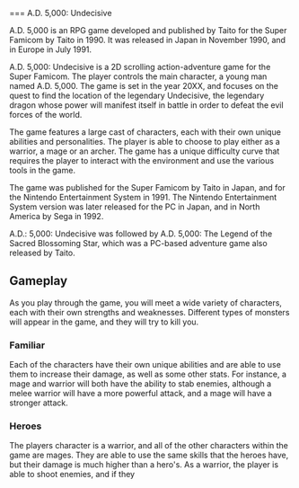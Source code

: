 
===
A.D. 5,000: Undecisive

A.D. 5,000 is an RPG game developed and published by Taito for the Super Famicom by Taito in 1990. It was released in Japan in November 1990, and in Europe in July 1991.

A.D. 5,000: Undecisive is a 2D scrolling action-adventure game for the Super Famicom. The player controls the main character, a young man named A.D. 5,000. The game is set in the year 20XX, and focuses on the quest to find the location of the legendary Undecisive, the legendary dragon whose power will manifest itself in battle in order to defeat the evil forces of the world.

The game features a large cast of characters, each with their own unique abilities and personalities. The player is able to choose to play either as a warrior, a mage or an archer. The game has a unique difficulty curve that requires the player to interact with the environment and use the various tools in the game.

The game was published for the Super Famicom by Taito in Japan, and for the Nintendo Entertainment System in 1991. The Nintendo Entertainment System version was later released for the PC in Japan, and in North America by Sega in 1992.

A.D.: 5,000: Undecisive was followed by A.D. 5,000: The Legend of the Sacred Blossoming Star, which was a PC-based adventure game also released by Taito.

## Gameplay

As you play through the game, you will meet a wide variety of characters, each with their own strengths and weaknesses. Different types of monsters will appear in the game, and they will try to kill you.

### Familiar

Each of the characters have their own unique abilities and are able to use them to increase their damage, as well as some other stats. For instance, a mage and warrior will both have the ability to stab enemies, although a melee warrior will have a more powerful attack, and a mage will have a stronger attack.

### Heroes

The players character is a warrior, and all of the other characters within the game are mages. They are able to use the same skills that the heroes have, but their damage is much higher than a hero's. As a warrior, the player is able to shoot enemies, and if they
